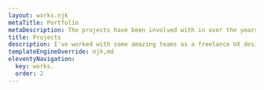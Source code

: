 ```yaml
---
layout: works.njk
metaTitle: Portfolio
metaDescription: The projects have been involved with in over the years.
title: Projects
description: I've worked with some amazing teams as a freelance UX designer for about three years. I have a MSc in Digital Media Design in the University of Edinburgh. Meanwhile, I've also volunteered and completed design projects for several non-profit organizations, including WWF. Below is some of my work.
templateEngineOverride: njk,md
eleventyNavigation:
  key: works.
  order: 2
---
```

